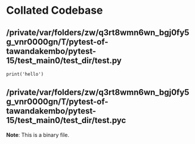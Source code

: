 # Collated Codebase

## /private/var/folders/zw/q3rt8wmn6wn_bgj0fy5g_vnr0000gn/T/pytest-of-tawandakembo/pytest-15/test_main0/test_dir/test.py

```
print('hello')
```

## /private/var/folders/zw/q3rt8wmn6wn_bgj0fy5g_vnr0000gn/T/pytest-of-tawandakembo/pytest-15/test_main0/test_dir/test.pyc

**Note**: This is a binary file.

